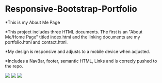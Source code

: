 # Responsive-Bootstrap-Portfolio

*This is my About Me Page

*This project includes three HTML documents. The first is an "About Me/Home Page" titled index.html and the linking documents are my portfolio.html and contact.html. 

*My design is responsive and adjusts to a mobile device when adjusted. 

*Includes a NavBar, footer, semantic HTML, Links and is correcly pushed to the repo. 



<img src= "https://user-images.githubusercontent.com/69282497/93965655-e8d04c00-fd1f-11ea-8d35-86808f56d6f6.png">

<img src= "https://user-images.githubusercontent.com/69282497/93965665-ecfc6980-fd1f-11ea-9680-c8a34697bc56.png">

<img src= "https://user-images.githubusercontent.com/69282497/93965668-f08ff080-fd1f-11ea-96ea-9c88907ca20b.png">
